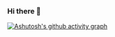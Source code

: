 ### Hi there 👋

[![Ashutosh's github activity graph](https://github-readme-activity-graph.cyclic.app/graph?username=Damacenno&bg_color=000000&color=ffffff&line=000766&point=ff0a0a&area=true&hide_border=true)](https://github.com/ashutosh00710/github-readme-activity-graph)

<!--
**Damacenno/damacenno** is a ✨ _special_ ✨ repository because its `README.md` (this file) appears on your GitHub profile.

Here are some ideas to get you started:

- 🔭 I’m currently working on ...
- 🌱 I’m currently learning ...
- 👯 I’m looking to collaborate on ...
- 🤔 I’m looking for help with ...
- 💬 Ask me about ...
- 📫 How to reach me: ...
- 😄 Pronouns: ...
- ⚡ Fun fact: ...
-->
